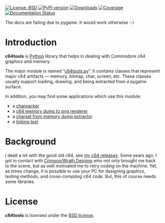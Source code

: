 
[![License: BSD](https://img.shields.io/badge/License-BSD-green.svg)](https://github.com/dkrajzew/c64tools/blob/master/LICENSE)
[![PyPI version](https://badge.fury.io/py/c64tools.svg)](https://pypi.python.org/pypi/c64tools)
[![Downloads](https://pepy.tech/badge/c64tools)](https://pepy.tech/project/c64tools)
[![Coverage](https://img.shields.io/badge/coverage-43%25-success)](https://img.shields.io/badge/coverage-43%25-success)
[![Documentation Status](https://readthedocs.org/projects/c64tools/badge/?version=latest)](https://c64tools.readthedocs.io/en/latest/?badge=latest)

The docs are failing due to pygame. It would work otherwise :-)

Introduction
============

__c64tools__ is [Python](https://www.python.org/) library that helps in dealing with Commodore c64 graphics and memory.

The major module is named “[c64tools.py](api_c64tools.md)”. It contains classes that represent major c64 artifacts — memory, bitmap, char, screen, etc. These classes usually support loading, drawing, and being extracted from a pygame surface.

In addition, you may find some applications which use this module:

* a [charpacker](use_charpacker.md)
* a [c64 memory dump to png renderer](use_mem2png.md)
* a [charset from memory dump extractor](use_charset2png.md)
* a [linking tool](use_filemerge.md)


Background
==========

I dealt a lot with the good old c64, see [my c64 releases](https://www.krajzewicz.de/blog/c64-releases.php). Some years ago, I got in contact with [Crimson/Wrath Designs](https://csdb.dk/scener/?id=15742) who not only brought me back to the scene, but as well motivated me to retry coding on the machine. Yet, as times change, it is possible to use your PC for designing graphics, testing methods, and cross-compiling c64 code. But, this of course needs some libraries.




License
=======

__c64tools__ is licensed under the [BSD license](license.md).

